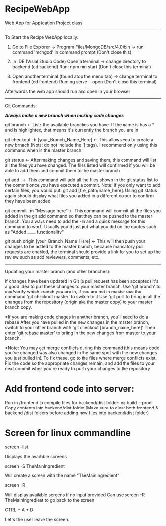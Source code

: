 # RecipeWebApp
Web App for Application Project class

--------------------------------------------------------------------------------------------------------------------------------------
To Start the Recipe WebApp locally:

1. Go to File Explorer -> Program Files/MongoDB/src/4.0/bin -> run command 'mongod' in command prompt (Don't close this)

2. In IDE (Visial Studio Code)
Open a terminal -> change directory to backend (cd backend)
Run: npm run start (Don't close this terminal)

3. Open another terminal (found atop the menu tab) -> change terminal to frontend (cd frontend)
Run: ng serve --open (Don't close this terminal)

Afterwards the web app should run and open in your browser

--------------------------------------------------------------------------------------------------------------------------------------
Git Commands:

***Always make a new branch when making code changes***

git branch <- Lists the available branches you have. If the name is has a * and is highlighted, 
              that means it's cureently the branch you are in  

git checkout -b [your_Branch_Name_Here] <- This allows you to create a new brnach (Note: do not include the [] tags). 
                                        I recommend only using this command when in the master branch

git status <- After making changes and saving them, this command will list all the files you have changed. 
              The files listed will confirmed if you will be able to add them and commit them to the master branch

git add . <- This command will add all the files shown in the git status list to the commit once you have executed a commit. 
             Note: if you only want to add certain files, you would put: git add [file_path/name_here]. Using git status again 
             should display what files you added in a different colour to confirm they have been added   

git commit -m "Message here" <- This command will commit all the files you added in the git add command so that they can be 
               pushed to the master branch. You always need to add the -m and a quick message for this command to work. Usually 
               you'd just put what you did on the quotes such as "Added ____ functionality"

git push origin [your_Branch_Name_Here] <- This will then push your changes to be added to the master branch, because
                                                          mandatory pull requests are enabled, the terminal should provide a link for 
                                                          you to set up the review such as add reviewers, comments, etc.


--------------------------------------------------------------------------------------------------------------------------------------
Updating your master branch (and other branches):

If changes have been updated in Git (a pull request has been accepted) it's a good idea to pull these changes to your master branch.
Use 'git branch' to see/verify which branch you are in, if you are not in master use the command 'git checkout master' to switch to it
Use 'git pull' to bring in all the changes from the repository (origin aka the master copy) to your master branch copy.

*If you are making code chages in another branch, you'll need to do a rebase
After you have pulled in the new changes in the master branch, switch to your other branch with 'git checkout [branch_name_here]'
Then enter 'git rebase master' to briing in the new changes from master to your branch. 

   *Note: You may get merge conflicts during this command (this means code you've changed was also changed in the same spot with the new changes you just pulled in). To fix these, go to the files where merge conflicts exist. Fix the code so the appropriate changes remain, and add the files to your next commit when you're ready to push your changes to the repository



# Add frontend code into server:

Run in /frontend to compile files for backend/dist folder: ng build --prod
Copy contents into backend/dist folder (Make sure to clear both frontend & backend /dist folders before adding new files into backend/dist folder)

# Screen for linux commandline

screen -list

   Displays the available screens

screen -S TheMainIngredient

   Will create a screen with the name "TheMainIngredient"

screen -R

   Will display available screens if no input provided
   Can use screen -R TheMainIngredient to go back to the screen

CTRL + A + D

   Let's the user leave the screen.